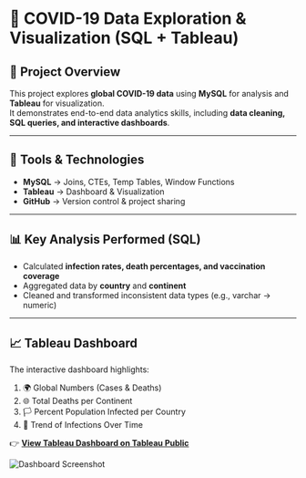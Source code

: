 # 🦠 COVID-19 Data Exploration & Visualization (SQL + Tableau)

## 📌 Project Overview
This project explores **global COVID-19 data** using **MySQL** for analysis and **Tableau** for visualization.  
It demonstrates end-to-end data analytics skills, including **data cleaning, SQL queries, and interactive dashboards**.  

---

## 🔧 Tools & Technologies
- **MySQL** → Joins, CTEs, Temp Tables, Window Functions  
- **Tableau** → Dashboard & Visualization  
- **GitHub** → Version control & project sharing  

---

## 📊 Key Analysis Performed (SQL)
- Calculated **infection rates, death percentages, and vaccination coverage**  
- Aggregated data by **country** and **continent**  
- Cleaned and transformed inconsistent data types (e.g., varchar → numeric)  

---

## 📈 Tableau Dashboard
The interactive dashboard highlights:
1. 🌍 Global Numbers (Cases & Deaths)  
2. 🌐 Total Deaths per Continent  
3. 🏳️ Percent Population Infected per Country  
4. 📆 Trend of Infections Over Time  

👉 [**View Tableau Dashboard on Tableau Public**](https://public.tableau.com/views/Covid-19DashboardPortfolioProject_17574729023420/Dashboard1?:language=zh-CN&:sid=&:redirect=auth&:display_count=n&:origin=viz_share_link)  

![Dashboard Screenshot](Tableau/Covid-19%20Dashboard%20PNG.png)  

